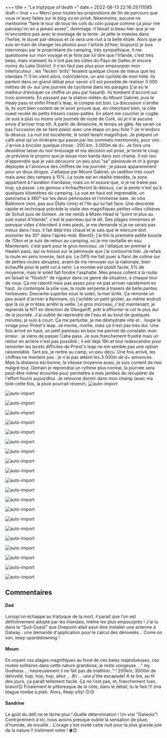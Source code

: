 +++
title = "Le triptyque of death 💀"
date = 2022-08-13 22:16:29.111085
draft = true
+++
Merci pour toutes les propositions de fin de parcours que vous m'avez faites sur le blog ou en privé. Néanmoins, aucune ne mentionne "faire le tour de tous les cols du coin jusque comme ça pour rire parcequ'on en a jamais assez", dommage. Il faisait si beau hier que je ne m'encombre pas avec le montage de la tente. Je jette le matelas dans l'herbe, le duvet par-dessus et ce sera une nuit à la belle étoile. Alors que je suis en train de charger les photos pour l'article (d'hier, toujours) je suis interrompu par le propriétaire du camping, très sympathique. Il me questionne sur mon voyage et je finis par lui dire que l'Irlande, c'est très beau, mais vraiment ils n'ont pas les côtes du Pays de Galles et encore moins du Lake District. Il n'en faut pas plus pour empourprer mon interlocuteur ; les "feckin' brits" feraient quelque chose de mieux que les irlandais ?! S'en vient alors, coïncidence, un ami cycliste de mon hôte. Ils partent dans un grand débat pour savoir s'il est possible de réaliser 3 000 mètres de d+ sur une journée de cyclisme dans les parages (j'ai eu le malheur d'évoquer ce chiffre un peu par hasard). Ils tombent d'accord sur trois sommets. En passant par la station météo du Mount Gabriel, puis le Healy pass et enfin Priest's leap, le compte est bon. La discussion s'arrête là, ils sont bien content de m'avoir prouvé que, en cherchant bien, la côte ouest recèle de petits trésors casse-pattes. En allant me coucher je cogite. Je suis à plus ou moins une journée de route de Cork, où je n'ai aucune envie d'arriver trop tôt. A partir de dimanche, le temps se gâte. Ne serait-ce pas l'occasion de se faire plaisir avec une étape un peu folle ? Je m'endors là-dessus. La nuit est excellente, le soleil levant magnifique. Je prépare un café ainsi qu'un itinéraire qui passe par les sommets mentionnés, pour voir. J'arrive à bricoler quelque chose : 200 km, 3 000m de d+. Je finis une deuxième tasse du noir breuvage et ma décision est prise, je tente le coup. Je préviens le proprio que je laisse mon barda dans son champ. Il est ravi d'apprendre que je vais découvrir un peu plus "sa" péninsule et rit à gorge déployée à l'annonce des chiffres de ma journée ; je passe apparemment pour un doux dingue. J'attaque par Mount Gabriel, un raidillon très court mais avec des rampes à 15%. La route est en réalité interdite, la zone appartient à l'aviation irlandaise, mais on m'assure que, si je ne traîne pas trop, ça passe. Les genoux s'échaufferont là-dessus, car la pente n'est qu'à quelques kilomètres du camping. La vue en haut est imprenable, un panorama à 360° sur les deux péninsules et l'immense baie. Je vois Baltimore (non, pas aux États-Unis) et l'île qui lui fait face. Une descente rapide et technique précède la visite des magnifiques petites villes côtières de Schull puis de Goleen. Je me rends à Mizen Head le "point le plus au sud-ouest d'Irlande", c'est le panneau qui le dit. Des plages immenses et presque vides s'étendent à mes pieds, je me demande si je ne serais pas mieux dans l'eau. Il fait déjà très chaud et je sais que le mercure doit avoisiner les 30° dans l'après-midi. Bientôt, j'ai fini la première petite boucle de 70km et je suis de retour au camping, où je me ravitaille en eau. Maintenant, c'est parti pour le gros morceau. Je l'attaque en premier à Healen pass, qui se trouve sur la péninsule que j'ai contourné hier. Je refais la route en sens inverse, tant pis. Le GPS me fait jouer à flanc de colline sur de petites routes abruptes, avant de me renvoyer sur la nationale, bien échauffé pour le petit col à venir. La montée est plutôt facile, 5% de moyenne, mais le soleil fait fondre l'asphalte. Mes pneus collent à la route en faisait le "floutch" de rigueur dans ce genre de situation, à chaque tour de roue. Ça me ralentit mais pas assez pour ne pas arriver rapidement en haut. Je contemple la jolie vue, la route serpente à travers de belle pentes herbeuses. Descente superbe sous le soleil, la mer brille. Ça remonte un peu avant d'arriver à Kenmare, où j'achète un petit goûter, au même endroit que là où je m'étais arrêté la veille. Le gros morceau, c'est maintenant, je reprends la N71 en direction de Glengariff, prêt à affronter le col le plus dur de la journée. J'ai oublié de reprendre de l'eau et au bout de quelques minutes, je suis à court. Ça me perturbe, je me déshydrate vite et... loupe le virage pour Priest's leap. Je monte, monte, mais ça n'est pas très dur. Une fois arrivé en haut, un petit panneau en bois me permet de constater mon erreur : je viens de passer Caha pass. Je suis franchement frustré mais un retour en arrière n'est pas possible ; il est déjà 19h et tout redescendre pour remonter les lacets difficiles de Priest's leap ne me semble pas une option raisonnable. Tant pis, je rentre au camp, un peu déçu. Une fois arrivé, les chiffres ne mentent pas : je n'ai pas atteint les 3 000m de d+ annoncés. Mais la distance est bonne, la vitesse moyenne aussi, je suis content de moi malgré tout. Demain je reprendrai un rythme plus normal, la journée sera peut-être même écourtée pour permettre à mes jambes de récupérer de l'effort fourni aujourdhui. Je retourne dormir dans mon champ (avec ma toile cette fois, la pluie pourrait revenir).
![auto-import](https://thumbsnap.com/i/8NFrAZ5B.jpg)

![auto-import](https://thumbsnap.com/i/hLXKq6QB.jpg)

![auto-import](https://thumbsnap.com/i/8x71VM1e.jpg)

![auto-import](https://thumbsnap.com/i/mbWoScrE.jpg)

![auto-import](https://thumbsnap.com/i/hHEL1UiP.jpg)

![auto-import](https://thumbsnap.com/i/rw1545Zg.jpg)

![auto-import](https://thumbsnap.com/i/a2YnnnUq.jpg)

![auto-import](https://thumbsnap.com/i/4NqeeYHg.jpg)

![auto-import](https://thumbsnap.com/i/mVarPFnX.jpg)

![auto-import](https://thumbsnap.com/i/2PUmDdyo.jpg)

![auto-import](https://thumbsnap.com/i/BJSBQvCs.jpg)

![auto-import](https://thumbsnap.com/i/nqkMmgV3.jpg)

![auto-import](https://thumbsnap.com/i/7FwM2FYQ.jpg)

![auto-import](https://thumbsnap.com/i/RCSBmdef.jpg)

![auto-import](https://thumbsnap.com/i/c2B9bQo5.jpg)

![auto-import](https://thumbsnap.com/i/vjbk8CBY.jpg)

![auto-import](https://thumbsnap.com/i/rbr9vbmR.jpg)

![auto-import](https://thumbsnap.com/i/vjidjqTj.jpg)

![auto-import](https://thumbsnap.com/i/J2jn8rr2.jpg)

![auto-import](https://thumbsnap.com/i/GwmyLWai.jpg)

![auto-import](https://thumbsnap.com/i/GKkFeUJo.jpg)
## Commentaires
#### Dad
Lorsqu'on échappe au triptyque de la mort, il parait que l'on est définitivement adopté par les Irlandais, même les plus empourprés ! J'ai lu dans le "Sud-Ouest" que Onepoint allait peut-être installer une antenne à Galway : une demande d'application pour le calcul des dénivelés...
Come on son, keep upanddowning !
#### Moum
En voyant ces plages magnifiques au fond de ces baies majestueuses, ces routes solitaires dans cette nature grandiose, je reste songeuse ..." my Godness ...
heureusement il ne fait pas de triathlon.." ! 200km, 3000m de dénivelé, hop, hop, hop, allez ... 8h ... une p'tite escapade! A te lire, au fil des jours, ça paraît tellement facile. Ça ne l'est pas, et, franchement Ivan, bravo!😌 Finalement le pittoresque de la côte, dans le détail, tu le fais !!! (ma blague tombe à plat). 
Alors, Keep silly! 🙃😚
#### Sandrine
Le goût du défi ne te lâche plus ! Quelle détermination ! Un vrai "Galwois"!
Contrairement à toi, nous avions presque oublié la sensation de pluie, d'humide, de mouillé... L'orage s'est invité cette nuit pour la plus grande joie de la nature !!
Irishment votre ! 🍀😊
